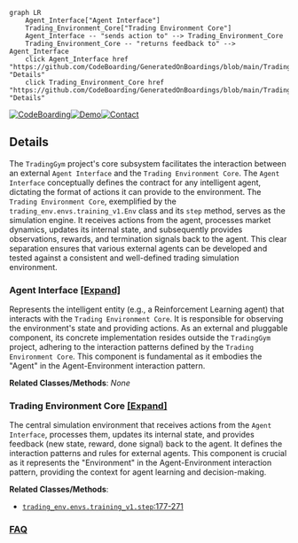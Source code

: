 ```mermaid
graph LR
    Agent_Interface["Agent Interface"]
    Trading_Environment_Core["Trading Environment Core"]
    Agent_Interface -- "sends action to" --> Trading_Environment_Core
    Trading_Environment_Core -- "returns feedback to" --> Agent_Interface
    click Agent_Interface href "https://github.com/CodeBoarding/GeneratedOnBoardings/blob/main/TradingGym/Agent_Interface.md" "Details"
    click Trading_Environment_Core href "https://github.com/CodeBoarding/GeneratedOnBoardings/blob/main/TradingGym/Trading_Environment_Core.md" "Details"
```

[![CodeBoarding](https://img.shields.io/badge/Generated%20by-CodeBoarding-9cf?style=flat-square)](https://github.com/CodeBoarding/GeneratedOnBoardings)[![Demo](https://img.shields.io/badge/Try%20our-Demo-blue?style=flat-square)](https://www.codeboarding.org/demo)[![Contact](https://img.shields.io/badge/Contact%20us%20-%20contact@codeboarding.org-lightgrey?style=flat-square)](mailto:contact@codeboarding.org)

## Details

The `TradingGym` project's core subsystem facilitates the interaction between an external `Agent Interface` and the `Trading Environment Core`. The `Agent Interface` conceptually defines the contract for any intelligent agent, dictating the format of actions it can provide to the environment. The `Trading Environment Core`, exemplified by the `trading_env.envs.training_v1.Env` class and its `step` method, serves as the simulation engine. It receives actions from the agent, processes market dynamics, updates its internal state, and subsequently provides observations, rewards, and termination signals back to the agent. This clear separation ensures that various external agents can be developed and tested against a consistent and well-defined trading simulation environment.

### Agent Interface [[Expand]](./Agent_Interface.md)
Represents the intelligent entity (e.g., a Reinforcement Learning agent) that interacts with the `Trading Environment Core`. It is responsible for observing the environment's state and providing actions. As an external and pluggable component, its concrete implementation resides outside the `TradingGym` project, adhering to the interaction patterns defined by the `Trading Environment Core`. This component is fundamental as it embodies the "Agent" in the Agent-Environment interaction pattern.


**Related Classes/Methods**: _None_

### Trading Environment Core [[Expand]](./Trading_Environment_Core.md)
The central simulation environment that receives actions from the `Agent Interface`, processes them, updates its internal state, and provides feedback (new state, reward, done signal) back to the agent. It defines the interaction patterns and rules for external agents. This component is crucial as it represents the "Environment" in the Agent-Environment interaction pattern, providing the context for agent learning and decision-making.


**Related Classes/Methods**:

- <a href="https://github.com/Yvictor/TradingGym/blob/master/trading_env/envs/training_v1.py#L177-L271" target="_blank" rel="noopener noreferrer">`trading_env.envs.training_v1.step`:177-271</a>




### [FAQ](https://github.com/CodeBoarding/GeneratedOnBoardings/tree/main?tab=readme-ov-file#faq)